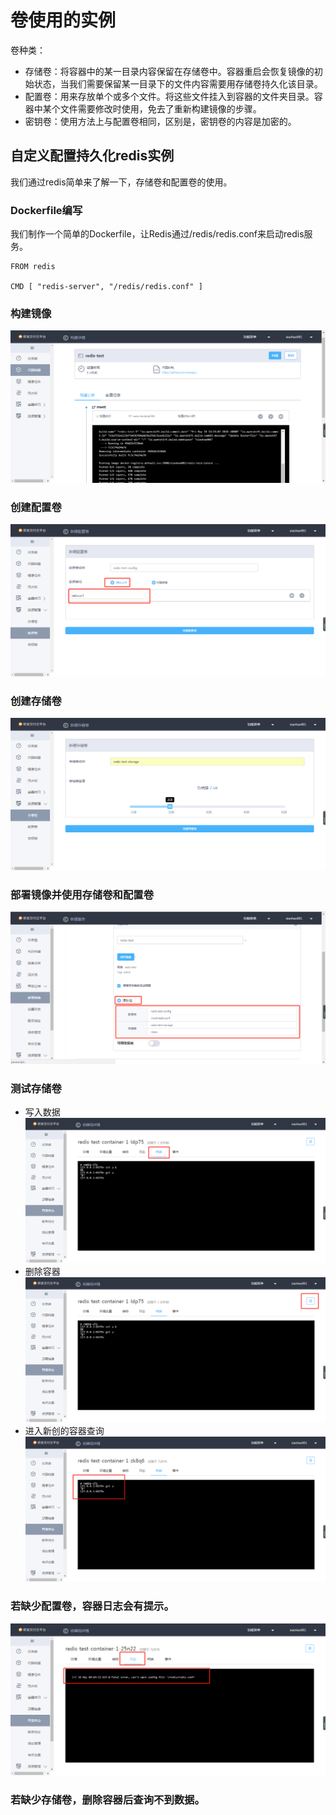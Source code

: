 # 卷使用的实例

卷种类：
* 存储卷：将容器中的某一目录内容保留在存储卷中。容器重启会恢复镜像的初始状态，当我们需要保留某一目录下的文件内容需要用存储卷持久化该目录。
* 配置卷：用来存放单个或多个文件。将这些文件挂入到容器的文件夹目录。容器中某个文件需要修改时使用，免去了重新构建镜像的步骤。
* 密钥卷：使用方法上与配置卷相同，区别是，密钥卷的内容是加密的。

## 自定义配置持久化redis实例

我们通过redis简单来了解一下，存储卷和配置卷的使用。

### Dockerfile编写

我们制作一个简单的Dockerfile，让Redis通过/redis/redis.conf来启动redis服务。
```
FROM redis

CMD [ "redis-server", "/redis/redis.conf" ]
```


### 构建镜像
![](../images/webuse/run-pvc-app-1.png)

### 创建配置卷
![](../images/webuse/run-pvc-app-2.png)

### 创建存储卷
![](../images/webuse/run-pvc-app-3.png)

### 部署镜像并使用存储卷和配置卷
![](../images/webuse/run-pvc-app-4.png)

### 测试存储卷
* 写入数据
![](../images/webuse/run-pvc-app-6.png)
* 删除容器
![](../images/webuse/run-pvc-app-7.png)
* 进入新创的容器查询
![](../images/webuse/run-pvc-app-8.png)




### 若缺少配置卷，容器日志会有提示。
![](../images/webuse/run-pvc-app-5.png)

### 若缺少存储卷，删除容器后查询不到数据。